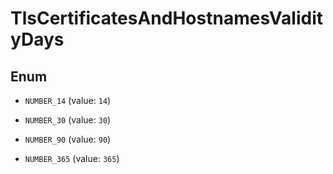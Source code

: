 

# TlsCertificatesAndHostnamesValidityDays

## Enum


* `NUMBER_14` (value: `14`)

* `NUMBER_30` (value: `30`)

* `NUMBER_90` (value: `90`)

* `NUMBER_365` (value: `365`)



